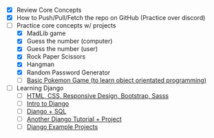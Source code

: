 - [x] Review Core Concepts
- [x] How to Push/Pull/Fetch the repo on GitHub (Practice over discord)
- [ ] Practice core concepts w/ projects
  - [x] MadLib game
  - [x] Guess the number (computer)
  - [x] Guess the number (user)
  - [x] Rock Paper Scissors
  - [x] Hangman
  - [x] Random Password Generator
  - [ ] [Basic Pokemon Game (to learn object orientated programming)](https://www.youtube.com/watch?v=2AK7j8pIh-0)
- [ ] Learning Django
  - [ ] [HTML, CSS, Responsive Design, Bootstrap, Sasss](https://www.youtube.com/watch?v=zFZrkCIc2Oc)
  - [ ] [Intro to Django](https://www.youtube.com/watch?v=w8q0C-C1js4)
  - [ ] [Django + SQL](https://www.youtube.com/watch?v=YzP164YANAU)
  - [ ] [Another Django Tutorial + Project](https://youtu.be/t7DrJqcUviA)
  - [ ] [Django Example Projects](https://www.youtube.com/watch?v=qPtScmB8CgA)